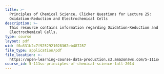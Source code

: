 ```yaml
---
title: >-
  Principles of Chemical Science, Clicker Questions for Lecture 25:
  Oxidation-Reduction and Electrochemical Cells
description: >-
  This resource contains information regarding Oxidation-Reduction and
  Electrochemical Cells.
type: course
layout: pdf
uid: f0a331b2c7f9252921028362eb487287
file_type: application/pdf
file_location: >-
  https://open-learning-course-data-production.s3.amazonaws.com/5-111sc-principles-of-chemical-science-fall-2014/f0a331b2c7f9252921028362eb487287_MIT5_111F14_Lec25Clkr.pdf
course_id: 5-111sc-principles-of-chemical-science-fall-2014
---
```

